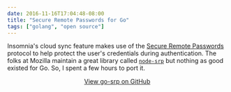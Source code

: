 ```yaml
---
date: 2016-11-16T17:04:48-08:00
title: "Secure Remote Passwords for Go"
tags: ["golang", "open source"]
---
```


Insomnia's cloud sync feature makes use of the
[Secure Remote Passwords](https://en.wikipedia.org/wiki/Secure_Remote_Password_protocol)
protocol to help protect the user's credentials during authentication. The folks at
Mozilla maintain a great library called 
[`node-srp`](https://github.com/mozilla/node-srp) but nothing as good existed for Go. So,
I spent a few hours to port it. 

<p style="text-align:center">
<a class="button" href="https://github.com/getinsomnia/go-srp">View go-srp on GitHub</a>
</p>
